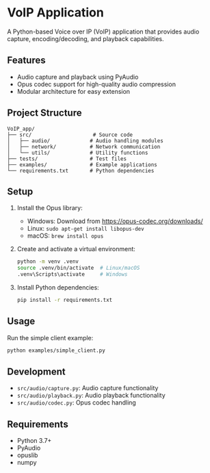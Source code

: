 # VoIP Application

A Python-based Voice over IP (VoIP) application that provides audio capture, encoding/decoding, and playback capabilities.

## Features

- Audio capture and playback using PyAudio
- Opus codec support for high-quality audio compression
- Modular architecture for easy extension

## Project Structure

```
VoIP_app/
├── src/                    # Source code
│   ├── audio/             # Audio handling modules
│   ├── network/           # Network communication
│   └── utils/             # Utility functions
├── tests/                 # Test files
├── examples/              # Example applications
└── requirements.txt       # Python dependencies
```

## Setup

1. Install the Opus library:
   - Windows: Download from https://opus-codec.org/downloads/
   - Linux: `sudo apt-get install libopus-dev`
   - macOS: `brew install opus`

2. Create and activate a virtual environment:
   ```bash
   python -m venv .venv
   source .venv/bin/activate  # Linux/macOS
   .venv\Scripts\activate     # Windows
   ```

3. Install Python dependencies:
   ```bash
   pip install -r requirements.txt
   ```

## Usage

Run the simple client example:
```bash
python examples/simple_client.py
```

## Development

- `src/audio/capture.py`: Audio capture functionality
- `src/audio/playback.py`: Audio playback functionality
- `src/audio/codec.py`: Opus codec handling

## Requirements

- Python 3.7+
- PyAudio
- opuslib
- numpy 